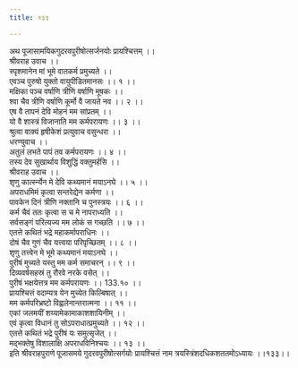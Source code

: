 ```yaml
---
title: १३३

---
```

अथ पूजासामयिकगुदरवपुरीषोत्सर्जनयोः प्रायश्चित्तम् ।।  
श्रीवराह उवाच ।।  
स्पृशमानेन मां भूमे वातकर्म प्रमुच्यते ।।  
एवञ्च पुरुषो युक्तो वायुपीडितमानसः ।। १ ।।  
मक्षिका पञ्च वर्षाणि त्रीणि वर्षाणि मूषकः ।।  
श्वा चैव त्रीणि वर्षाणि कूर्मो वै जायते नव ।। २ ।।  
एष वै तापनं देवि मोहनं मम सांप्रतम् ।।  
यो वै शास्त्रं विजानाति मम कर्मपरायणः ।। ३ ।।  
श्रुत्वा वाक्यं हृषीकेशं प्रत्युवाच वसुन्धरा ।।  
धरण्युवाच ।।  
अतुलं लभते पापं तव कर्मपरायणः ।। ४ ।।  
तस्य देव सुखार्थाय विशुद्धिं वक्तुमर्हसि ।।  
श्रीवराह उवाच ।।  
शृणु कार्त्स्न्येन मे देवि कथ्यमानं मयाऽनघे ।। ५ ।।  
अपराधमिमं कृत्वा सन्तरेद्येन कर्मणा ।।  
पावकेन दिनं त्रीणि नक्तानि च पुनस्त्रयः ।। ६ ।।  
कर्म चैवं ततः कृत्वा स च मे नापराध्यति ।।  
सर्वसङ्गं परित्यज्य मम लोकं स गच्छति ।। ७ ।।  
एतत्ते कथितं भद्रे महाकर्मापराधिनः ।।  
दोषं चैव गुणं चैव यत्त्वया परिपृच्छितम् ।। ८ ।।  
शृणु तत्त्वेन मे भूमे कथ्यमानं मयाऽनघे ।।  
पुरीषं मुच्यते यस्तु मम कर्म समाचरन् ।। ९ ।।  
दिव्यवर्षसहस्रं तु रौरवे नरके वसेत् ।।  
पुरीषं भक्षयेत्तत्र मम कर्मपरायणः ।। 133.१० ।।  
प्रायश्चित्तं वदाम्यत्र येन मुच्येत किल्बिषात् ।।  
मम कर्मपरिभ्रष्टो विह्वलेनान्तरात्मना ।। ११ ।।  
एकां जलमयीं शय्यामेकामाकाशशायिनीम् ।।  
एवं कृत्वा विधानं तु सोऽपराधात्प्रमुच्यते ।। १२ ।।  
एतत्ते कथितं भद्रे पुरीषं यः समुत्सृजेत् ।।  
मद्भक्तेषु विशालाक्षि अपराधविनिश्चयः ।। १३ ।।  
इति श्रीवराहपुराणे पूजासमये गुदरवपुरीषोत्सर्गयोः प्रायश्चित्तं नाम त्रयस्त्रिंशदधिकशततमोऽध्यायः ।।१३३।।